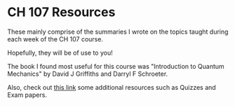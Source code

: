 # CH 107 Resources

These mainly comprise of the summaries I wrote on the topics taught during each week of the CH 107 course.

Hopefully, they will be of use to you!

The book I found most useful for this course was "Introduction to Quantum Mechanics" by David J Griffiths and Darryl F Schroeter.

Also, check out [this link](https://drive.google.com/drive/folders/1qIkqURbUuXPvG53Zv2VmjDAfXrTSLnou) some additional resources such as Quizzes and Exam papers.